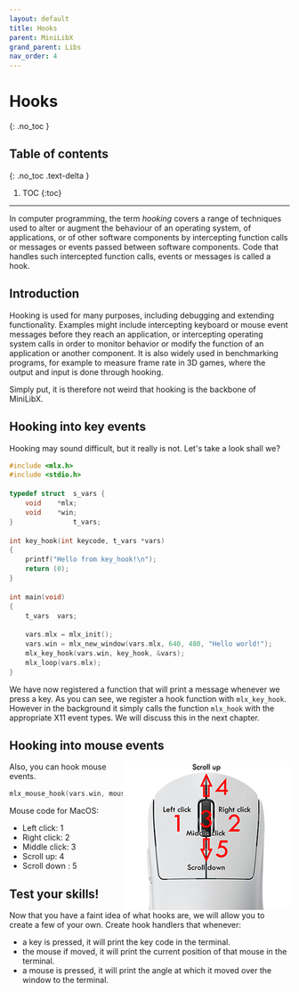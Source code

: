```yaml
---
layout: default
title: Hooks
parent: MiniLibX
grand_parent: Libs
nav_order: 4
---
```


# Hooks
{: .no_toc }

## Table of contents
{: .no_toc .text-delta }

1. TOC
{:toc}

---

In computer programming, the term *hooking* covers a range of techniques used to
alter or augment the behaviour of an operating system, of applications, or of
other software components by intercepting function calls or messages or events
passed between software components. Code that handles such intercepted function
calls, events or messages is called a hook.

## Introduction

Hooking is used for many purposes, including debugging and extending
functionality. Examples might include intercepting keyboard or mouse event
messages before they reach an application, or intercepting operating system
calls in order to monitor behavior or modify the function of an application or
another component. It is also widely used in benchmarking programs, for example
to measure frame rate in 3D games, where the output and input is done through
hooking.

Simply put, it is therefore not weird that hooking is the backbone of MiniLibX.

## Hooking into key events

Hooking may sound difficult, but it really is not. Let's take a look shall we?

```c
#include <mlx.h>
#include <stdio.h>

typedef struct	s_vars {
	void	*mlx;
	void	*win;
}				t_vars;

int	key_hook(int keycode, t_vars *vars)
{
	printf("Hello from key_hook!\n");
	return (0);
}

int	main(void)
{
	t_vars	vars;

	vars.mlx = mlx_init();
	vars.win = mlx_new_window(vars.mlx, 640, 480, "Hello world!");
	mlx_key_hook(vars.win, key_hook, &vars);
	mlx_loop(vars.mlx);
}
```

We have now registered a function that will print a message whenever we press
a key. As you can see, we register a hook function with `mlx_key_hook`. However
in the background it simply calls the function `mlx_hook` with the appropriate
X11 event types. We will discuss this in the next chapter.

## Hooking into mouse events

<img align="right" src="res/mouse-schema.png">

Also, you can hook mouse events.

```c
mlx_mouse_hook(vars.win, mouse_hook, &vars);
```
Mouse code for MacOS:
  - Left click: 1
  - Right click: 2
  - Middle click: 3
  - Scroll up: 4
  - Scroll down : 5  


## Test your skills!

Now that you have a faint idea of what hooks are, we will allow you to create a
few of your own. Create hook handlers that whenever:
- a key is pressed, it will print the key code in the terminal.
- the mouse if moved, it will print the current position of that mouse in the
terminal.
- a mouse is pressed, it will print the angle at which it moved over the window
to the terminal.


